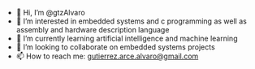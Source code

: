 - 👋 Hi, I’m @gtzAlvaro
- 👀 I’m interested in embedded systems and c programming as well as assembly and hardware description language
- 🌱 I’m currently learning artificial intelligence and machine learning
- 💞️ I’m looking to collaborate on embedded systems projects
- 📫 How to reach me: gutierrez.arce.alvaro@gmail.com

<!---
gtzAlvaro/gtzAlvaro is a ✨ special ✨ repository because its `README.md` (this file) appears on your GitHub profile.
You can click the Preview link to take a look at your changes.
--->
